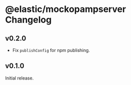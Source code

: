 # @elastic/mockopampserver Changelog

## v0.2.0

- Fix `publishConfig` for npm publishing.

## v0.1.0

Initial release.
